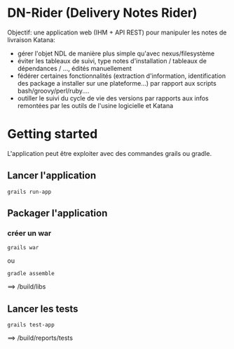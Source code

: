 # DN-Rider (Delivery Notes Rider)

Objectif: une application web (IHM + API REST) pour manipuler les notes de livraison Katana:

 * gérer l'objet NDL de manière plus simple qu'avec nexus/filesystème
 * éviter les tableaux de suivi, type notes d'installation / tableaux de dépendances / ..., édités manuellement
 * fédérer certaines fonctionnalités (extraction d'information, identification des package a installer sur une plateforme...) par rapport aux scripts bash/groovy/perl/ruby....
 * outiller le suivi du cycle de vie des versions par rapports aux infos remontées par les outils de l'usine logicielle et Katana

# Getting started

L'application peut être exploiter avec des commandes grails ou gradle.

## Lancer l'application
``` 
grails run-app
```

## Packager l'application
### créer un war
``` 
grails war
```
ou
``` 
gradle assemble
```
==> /build/libs

## Lancer les tests 
```
grails test-app
```
==> /build/reports/tests

 
 